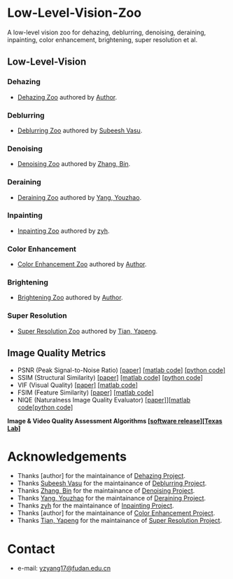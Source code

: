 # Low-Level-Vision-Zoo
A low-level vision zoo for dehazing, deblurring, denoising, deraining, inpainting, color enhancement, brightening, super resolution et al.

## Low-Level-Vision
### Dehazing
- [Dehazing Zoo]() authored by [Author]().

### Deblurring
- [Deblurring Zoo](https://github.com/subeeshvasu/Awesome-Deblurring) authored by [Subeesh Vasu](https://github.com/subeeshvasu).

### Denoising
- [Denoising Zoo](https://github.com/z-bingo/awesome-image-denoising-state-of-the-art#deep-learning) authored by [Zhang, Bin](https://github.com/z-bingo).

### Deraining
- [Deraining Zoo](https://github.com/nnUyi/DerainZoo) authored by [Yang, Youzhao](https://github.com/nnUyi).

### Inpainting
- [Inpainting Zoo](https://github.com/1900zyh/Awesome-Image-Inpainting) authored by [zyh](https://github.com/1900zyh/Awesome-Image-Inpainting).

### Color Enhancement
- [Color Enhancement Zoo]() authored by [Author]().

### Brightening
- [Brightening Zoo]() authored by [Author]().

### Super Resolution
- [Super Resolution Zoo](http://yapengtian.org/Single-Image-Super-Resolution/) authored by [Tian, Yapeng](https://github.com/YapengTian).

## Image Quality Metrics
* PSNR (Peak Signal-to-Noise Ratio) [[paper]](https://ieeexplore.ieee.org/stamp/stamp.jsp?tp=&arnumber=4550695) [[matlab code]](https://www.mathworks.com/help/images/ref/psnr.html) [[python code]](https://github.com/aizvorski/video-quality)
* SSIM (Structural Similarity) [[paper]](https://ieeexplore.ieee.org/stamp/stamp.jsp?tp=&arnumber=1284395) [[matlab code]](http://www.cns.nyu.edu/~lcv/ssim/ssim_index.m) [[python code]](https://github.com/aizvorski/video-quality/blob/master/ssim.py)
* VIF (Visual Quality) [[paper]](https://ieeexplore.ieee.org/stamp/stamp.jsp?tp=&arnumber=1576816) [[matlab code]](http://sse.tongji.edu.cn/linzhang/IQA/Evalution_VIF/eva-VIF.htm)
* FSIM (Feature Similarity) [[paper]](https://ieeexplore.ieee.org/stamp/stamp.jsp?tp=&arnumber=5705575) [[matlab code]](http://sse.tongji.edu.cn/linzhang/IQA/FSIM/FSIM.htm)
* NIQE (Naturalness Image Quality Evaluator) [[paper]](http://live.ece.utexas.edu/research/Quality/niqe_spl.pdf)][[matlab code](http://live.ece.utexas.edu/research/Quality/index_algorithms.htm)[[python code]](https://github.com/aizvorski/video-quality/blob/master/niqe.py)

**Image & Video Quality Assessment Algorithms [[software release]](http://live.ece.utexas.edu/research/Quality/index_algorithms.htm)[[Texas Lab]](http://live.ece.utexas.edu/research/quality/)**

# Acknowledgements
- Thanks [author] for the maintainance of [Dehazing Project]().
- Thanks [Subeesh Vasu](https://github.com/subeeshvasu) for the maintainance of [Deblurring Project](https://github.com/subeeshvasu/Awesome-Deblurring).
- Thanks [Zhang, Bin](https://github.com/z-bingo) for the maintainance of [Denoising Project](https://github.com/z-bingo/awesome-image-denoising-state-of-the-art#deep-learning).
- Thanks [Yang, Youzhao](https://github.com/nnUyi) for the maintainance of [Deraining Project](https://github.com/nnUyi/DerainZoo).
- Thanks [zyh](https://github.com/1900zyh/Awesome-Image-Inpainting) for the maintainance of [Inpainting Project](https://github.com/1900zyh/Awesome-Image-Inpainting).
- Thanks [author] for the maintainance of [Color Enhancement Project]().
- Thanks [Tian, Yapeng](https://github.com/YapengTian) for the maintainance of [Super Resolution Project](http://yapengtian.org/Single-Image-Super-Resolution/).

# Contact
- e-mail: yzyang17@fudan.edu.cn
